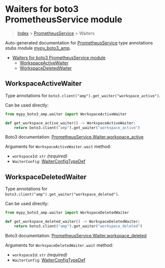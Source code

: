 # Waiters for boto3 PrometheusService module

> [Index](..) > [PrometheusService](.) > Waiters

Auto-generated documentation for
[PrometheusService](https://boto3.amazonaws.com/v1/documentation/api/latest/reference/services/amp.html#PrometheusService)
type annotations stubs module
[mypy_boto3_amp](https://pypi.org/project/mypy-boto3-amp/).

- [Waiters for boto3 PrometheusService module](#waiters-for-boto3-prometheusservice-module)
  - [WorkspaceActiveWaiter](#workspaceactivewaiter)
  - [WorkspaceDeletedWaiter](#workspacedeletedwaiter)

## WorkspaceActiveWaiter

Type annotations for `boto3.client("amp").get_waiter("workspace_active")`.

Can be used directly:

```python
from mypy_boto3_amp.waiter import WorkspaceActiveWaiter

def get_workspace_active_waiter() -> WorkspaceActiveWaiter:
    return boto3.client("amp").get_waiter("workspace_active")
```

Boto3 documentation:
[PrometheusService.Waiter.workspace_active](https://boto3.amazonaws.com/v1/documentation/api/latest/reference/services/amp.html#PrometheusService.Waiter.WorkspaceActive)

Arguments for `WorkspaceActiveWaiter.wait` method:

- `workspaceId`: `str` *(required)*
- `WaiterConfig`: [WaiterConfigTypeDef](./type_defs.md#waiterconfigtypedef)

## WorkspaceDeletedWaiter

Type annotations for `boto3.client("amp").get_waiter("workspace_deleted")`.

Can be used directly:

```python
from mypy_boto3_amp.waiter import WorkspaceDeletedWaiter

def get_workspace_deleted_waiter() -> WorkspaceDeletedWaiter:
    return boto3.client("amp").get_waiter("workspace_deleted")
```

Boto3 documentation:
[PrometheusService.Waiter.workspace_deleted](https://boto3.amazonaws.com/v1/documentation/api/latest/reference/services/amp.html#PrometheusService.Waiter.WorkspaceDeleted)

Arguments for `WorkspaceDeletedWaiter.wait` method:

- `workspaceId`: `str` *(required)*
- `WaiterConfig`: [WaiterConfigTypeDef](./type_defs.md#waiterconfigtypedef)
